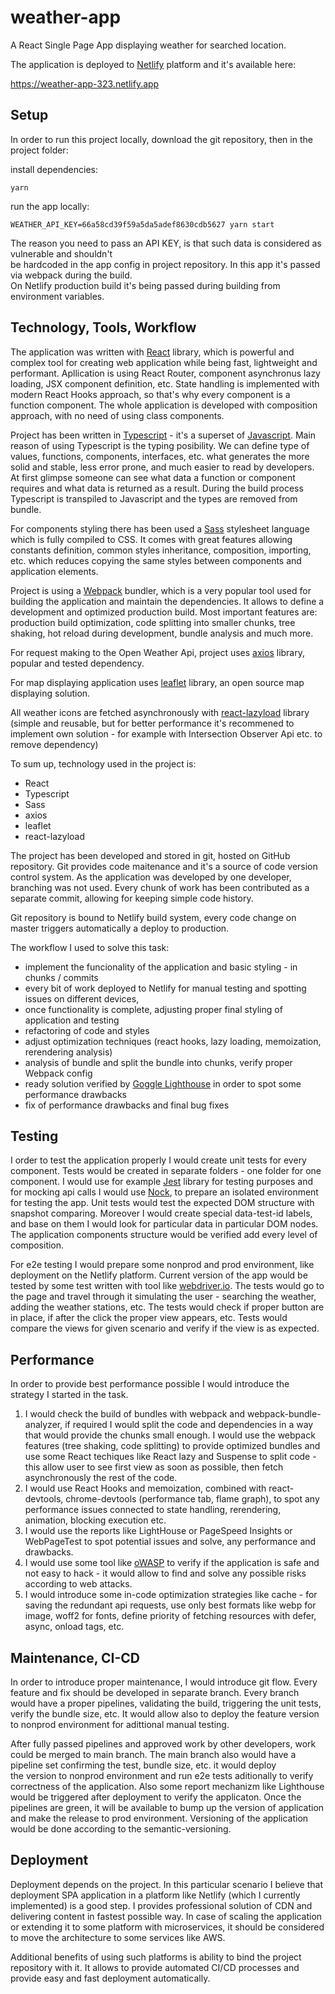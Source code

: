 # weather-app

A React Single Page App displaying weather for searched location.

The application is deployed to [Netlify](https://www.netlify.com) platform and it's available here:

<https://weather-app-323.netlify.app>

## Setup

In order to run this project locally, download the git repository, then in the project folder:

install dependencies:

```
yarn
```

run the app locally:

```
WEATHER_API_KEY=66a58cd39f59a5da5adef8630cdb5627 yarn start
```

The reason you need to pass an API KEY, is that such data is considered as vulnerable and shouldn't  
be hardcoded in the app config in project repository. In this app it's passed via webpack during the build.  
On Netlify production build it's being passed during building from environment variables.

## Technology, Tools, Workflow

The application was written with [React](https://pl.reactjs.org/) library, which is powerful and complex tool for creating web application
while being fast, lightweight and performant. Apllication is using React Router, component asynchronus lazy loading,
JSX component definition, etc. State handling is implemented with modern React Hooks approach, so that's why every
component is a function component. The whole application is developed with composition approach, with no need of
using class components.

Project has been written in [Typescript](https://www.typescriptlang.org/) - it's a superset of [Javascript](https://developer.mozilla.org/en-US/docs/Web/JavaScript).
Main reason of using Typescript is the typing posibility. We can define type of values, functions, components, interfaces, etc. what generates the more solid and stable,
less error prone, and much easier to read by developers. At first glimpse someone can see what data a function or component
requires and what data is returned as a result. During the build process Typescript is transpiled to Javascript and the
types are removed from bundle.

For components styling there has been used a [Sass](https://sass-lang.com/) stylesheet language which is fully compiled to CSS. It comes
with great features allowing constants definition, common styles inheritance, composition, importing, etc. which
reduces copying the same styles between components and application elements.

Project is using a [Webpack](https://webpack.js.org/) bundler, which is a very popular tool used for building the application and maintain the
dependencies. It allows to define a development and optimized production build. Most important features are: production build
optimization, code splitting into smaller chunks, tree shaking, hot reload during development, bundle analysis and much more.

For request making to the Open Weather Api, project uses [axios](https://github.com/axios/axios) library, popular and tested dependency.

For map displaying application uses [leaflet](https://leafletjs.com/) library, an open source map displaying solution.

All weather icons are fetched asynchronously with [react-lazyload](https://github.com/twobin/react-lazyload) library (simple and reusable, but for better
performance it's recommened to implement own solution - for example with Intersection Observer Api etc. to remove dependency)

To sum up, technology used in the project is:

- React
- Typescript
- Sass
- axios
- leaflet
- react-lazyload

The project has been developed and stored in git, hosted on GitHub repository. Git provides code maitenance and it's a source of
code version control system. As the application was developed by one developer, branching was not used. Every chunk
of work has been contributed as a separate commit, allowing for keeping simple code history.

Git repository is bound to Netlify build system, every code change on master triggers automatically a deploy to production.

The workflow I used to solve this task:

- implement the funcionality of the application and basic styling - in chunks / commits
- every bit of work deployed to Netlify for manual testing and spotting issues on different devices,
- once functionality is complete, adjusting proper final styling of application and testing
- refactoring of code and styles
- adjust optimization techniques (react hooks, lazy loading, memoization, rerendering analysis)
- analysis of bundle and split the bundle into chunks, verify proper Webpack config
- ready solution verified by [Goggle Lighthouse](https://developers.google.com/web/tools/lighthouse) in order to spot some performance drawbacks
- fix of performance drawbacks and final bug fixes

## Testing

I order to test the application properly I would create unit tests for every component. Tests would be created
in separate folders - one folder for one component. I would use for example [Jest](https://jestjs.io/) library for testing purposes and
for mocking api calls I would use [Nock](https://github.com/nock/nock), to prepare an isolated environment for testing the app. Unit tests would
test the expected DOM structure with snapshot comparing. Moreover I would create special data-test-id labels, and
base on them I would look for particular data in particular DOM nodes. The application components structure would
be verified add every level of composition.

For e2e testing I would prepare some nonprod and prod environment, like deployment on the Netlify platform.
Current version of the app would be tested by some test written with tool like [webdriver.io](https://webdriver.io/). The tests would go to
the page and travel through it simulating the user - searching the weather, adding the weather stations, etc. The
tests would check if proper button are in place, if after the click the proper view appears, etc. Tests would compare
the views for given scenario and verify if the view is as expected.

## Performance

In order to provide best performance possible I would introduce the strategy I started in the task.

1. I would check the build of bundles with webpack and webpack-bundle-analyzer, if required I would split the code and
   dependencies in a way that would provide the chunks small enough. I would use the webpack features (tree shaking,
   code splitting) to provide optimized bundles and use some React techiques like React lazy and Suspense to split code -  
   this allow user to see first view as soon as possible, then fetch asynchronously the rest of the code.
2. I would use React Hooks and memoization, combined with react-devtools, chrome-devtools (performance tab, flame graph),
   to spot any performance issues connected to state handling, rerendering, animation, blocking execution etc.
3. I would use the reports like LightHouse or PageSpeed Insights or WebPageTest to spot potential issues and solve,
   any performance and drawbacks.
4. I would use some tool like [oWASP](https://owasp.org/) to verify if the application is safe and not easy to hack - it would allow to find
   and solve any possible risks according to web attacks.
5. I would introduce some in-code optimization strategies like cache - for saving the redundant api requests, use only best formats
   like webp for image, woff2 for fonts, define priority of fetching resources with defer, async, onload tags, etc.

## Maintenance, CI-CD

In order to introduce proper maintenance, I would introduce git flow. Every feature and fix should be developed in
separate branch. Every branch would have a proper pipelines, validating the build, triggering the unit tests, verify
the bundle size, etc. It would allow also to deploy the feature version to nonprod environment for adittional manual testing.

After fully passed pipelines and approved work by other developers, work could be merged to
main branch. The main branch also would have a pipeline set confirming the test, bundle size, etc. it would deploy  
the version to nonprod environment and run e2e tests aditionally to verify correctness of the application.
Also some report mechanizm like Lighthouse would be triggered after deployment to verify the applicaton. Once the pipelines
are green, it will be available to bump up the version of application and make the release to prod environment.
Versioning of the application would be done according to the semantic-versioning.

## Deployment

Deployment depends on the project. In this particular scenario I believe that deployment SPA application in a
platform like Netlify (which I currently implemented) is a good step. I provides professional solution of CDN and
delivering content in fastest possible way. In case of scaling the application or extending it to some platform with
microservices, it should be considered to move the architecture to some services like AWS.

Additional benefits of using such platforms is ability to bind the project repository with it. It allows to provide
automated CI/CD processes and provide easy and fast deployment automatically.
